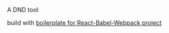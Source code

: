 A DND tool




build with [boilerplate for React-Babel-Webpack project](https://github.com/ruanyf/react-babel-webpack-boilerplate)
